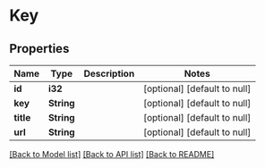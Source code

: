 # Key

## Properties
Name | Type | Description | Notes
------------ | ------------- | ------------- | -------------
**id** | **i32** |  | [optional] [default to null]
**key** | **String** |  | [optional] [default to null]
**title** | **String** |  | [optional] [default to null]
**url** | **String** |  | [optional] [default to null]

[[Back to Model list]](../README.md#documentation-for-models) [[Back to API list]](../README.md#documentation-for-api-endpoints) [[Back to README]](../README.md)


